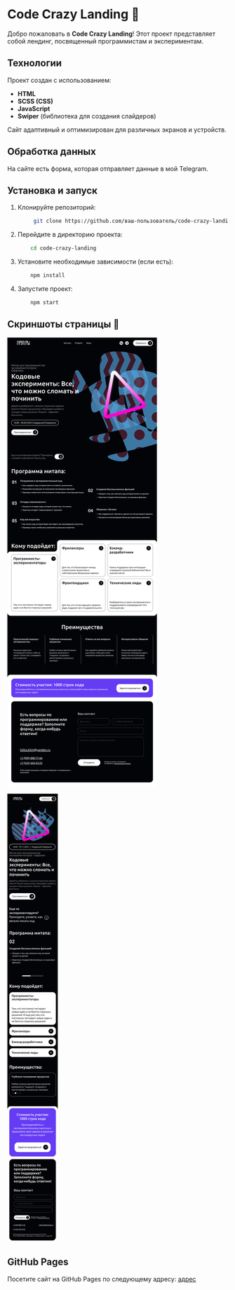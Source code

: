 # Code Crazy Landing 🚀

Добро пожаловать в **Code Crazy Landing**! Этот проект представляет собой лендинг, посвященный программистам и экспериментам.

## Технологии

Проект создан с использованием:

- **HTML**
- **SCSS (CSS)**
- **JavaScript**
- **Swiper** (библиотека для создания слайдеров)

Сайт адаптивный и оптимизирован для различных экранов и устройств.

## Обработка данных

На сайте есть форма, которая отправляет данные в мой Telegram.

## Установка и запуск

1. Клонируйте репозиторий:

   ```bash
        git clone https://github.com/ваш-пользователь/code-crazy-landing.git
   ```

2. Перейдите в директорию проекта:

   ```bash
       cd code-crazy-landing
   ```

3. Установите необходимые зависимости (если есть):

   ```bash
       npm install
   ```

4. Запустите проект:

   ```bash
       npm start
   ```

## Скриншоты страницы 📸

![Desktop](demo/desktop.png)

![Mobile](demo/mobile.png)

## GitHub Pages

Посетите сайт на GitHub Pages по следующему адресу: [адрес](https://lolitaklim.github.io/code-crazy-landing/)
